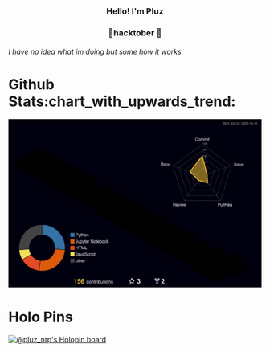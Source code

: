 

<h3 align="center">Hello! I'm Pluz</h3>
<h3 align="center"> &#127875;hacktober &#127875; </h3>

<h6> I have no idea what im doing but some how it works</h6>


<h1>Github Stats:chart_with_upwards_trend:</h1>


![](./profile-3d-contrib/profile-night-rainbow.svg)


<h1>Holo Pins</h1>


[![@pluz_ntp's Holopin board](https://holopin.io/api/user/board?user=pluz_ntp)](https://holopin.io/@pluz_ntp)




